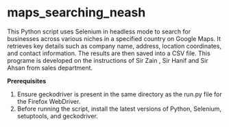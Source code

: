 # maps_searching_neash

This Python script uses Selenium in headless mode to search for businesses across various niches in a specified country on Google Maps. It retrieves key details such as company name, address, location coordinates, and contact information. The results are then saved into a CSV file. This programe is developed on the instructions of Sir Zain , Sir Hanif and Sir Ahsan from sales department.

**Prerequisites**
1. Ensure geckodriver is present in the same directory as the run.py file for the Firefox WebDriver.
2. Before running the script, install the latest versions of Python, Selenium, setuptools, and geckodriver.

